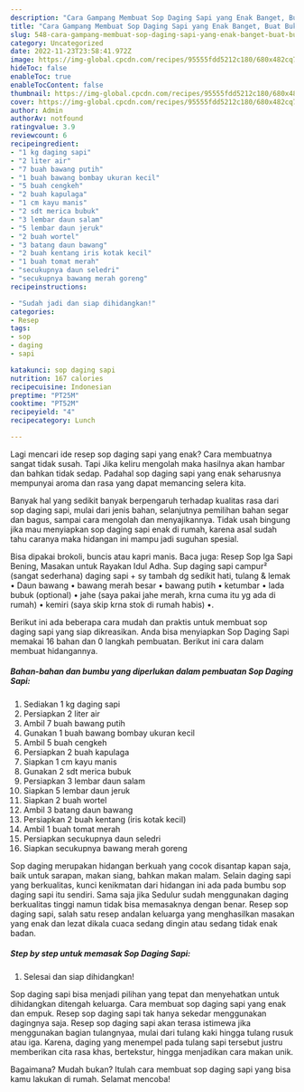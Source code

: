 ```yaml
---
description: "Cara Gampang Membuat Sop Daging Sapi yang Enak Banget, Buat Buka Puasa Lezat Sekali"
title: "Cara Gampang Membuat Sop Daging Sapi yang Enak Banget, Buat Buka Puasa Lezat Sekali"
slug: 548-cara-gampang-membuat-sop-daging-sapi-yang-enak-banget-buat-buka-puasa-lezat-sekali
category: Uncategorized
date: 2022-11-23T23:58:41.972Z
image: https://img-global.cpcdn.com/recipes/95555fdd5212c180/680x482cq70/sop-daging-sapi-foto-resep-utama.jpg
hideToc: false
enableToc: true
enableTocContent: false
thumbnail: https://img-global.cpcdn.com/recipes/95555fdd5212c180/680x482cq70/sop-daging-sapi-foto-resep-utama.jpg
cover: https://img-global.cpcdn.com/recipes/95555fdd5212c180/680x482cq70/sop-daging-sapi-foto-resep-utama.jpg
author: Admin
authorAv: notfound
ratingvalue: 3.9
reviewcount: 6
recipeingredient:
- "1 kg daging sapi"
- "2 liter air"
- "7 buah bawang putih"
- "1 buah bawang bombay ukuran kecil"
- "5 buah cengkeh"
- "2 buah kapulaga"
- "1 cm kayu manis"
- "2 sdt merica bubuk"
- "3 lembar daun salam"
- "5 lembar daun jeruk"
- "2 buah wortel"
- "3 batang daun bawang"
- "2 buah kentang iris kotak kecil"
- "1 buah tomat merah"
- "secukupnya daun seledri"
- "secukupnya bawang merah goreng"
recipeinstructions:

- "Sudah jadi dan siap dihidangkan!"
categories:
- Resep
tags:
- sop
- daging
- sapi

katakunci: sop daging sapi 
nutrition: 167 calories
recipecuisine: Indonesian
preptime: "PT25M"
cooktime: "PT52M"
recipeyield: "4"
recipecategory: Lunch

---
```



Lagi mencari ide resep sop daging sapi yang enak? Cara membuatnya sangat tidak susah. Tapi Jika keliru mengolah maka hasilnya akan hambar dan bahkan tidak sedap. Padahal sop daging sapi yang enak seharusnya mempunyai aroma dan rasa yang dapat memancing selera kita.


Banyak hal yang sedikit banyak berpengaruh terhadap kualitas rasa dari sop daging sapi, mulai dari jenis bahan, selanjutnya pemilihan bahan segar dan bagus, sampai cara mengolah dan menyajikannya. Tidak usah bingung jika mau menyiapkan sop daging sapi enak di rumah, karena asal sudah tahu caranya maka hidangan ini mampu jadi suguhan spesial.

Bisa dipakai brokoli, buncis atau kapri manis. Baca juga: Resep Sop Iga Sapi Bening, Masakan untuk Rayakan Idul Adha. Sup daging sapi campur² (sangat sederhana) daging sapi + sy tambah dg sedikit hati, tulang &amp; lemak • Daun bawang • bawang merah besar • bawang putih • ketumbar • lada bubuk (optional) • jahe (saya pakai jahe merah, krna cuma itu yg ada di rumah) • kemiri (saya skip krna stok di rumah habis) •.


Berikut ini ada beberapa cara mudah dan praktis untuk membuat sop daging sapi yang siap dikreasikan. Anda bisa menyiapkan Sop Daging Sapi memakai 16 bahan dan 0 langkah pembuatan. Berikut ini cara dalam membuat hidangannya.

<!--inarticleads1-->

##### Bahan-bahan dan bumbu yang diperlukan dalam pembuatan Sop Daging Sapi:

1. Sediakan 1 kg daging sapi
1. Persiapkan 2 liter air
1. Ambil 7 buah bawang putih
1. Gunakan 1 buah bawang bombay ukuran kecil
1. Ambil 5 buah cengkeh
1. Persiapkan 2 buah kapulaga
1. Siapkan 1 cm kayu manis
1. Gunakan 2 sdt merica bubuk
1. Persiapkan 3 lembar daun salam
1. Siapkan 5 lembar daun jeruk
1. Siapkan 2 buah wortel
1. Ambil 3 batang daun bawang
1. Persiapkan 2 buah kentang (iris kotak kecil)
1. Ambil 1 buah tomat merah
1. Persiapkan secukupnya daun seledri
1. Siapkan secukupnya bawang merah goreng


Sop daging merupakan hidangan berkuah yang cocok disantap kapan saja, baik untuk sarapan, makan siang, bahkan makan malam. Selain daging sapi yang berkualitas, kunci kenikmatan dari hidangan ini ada pada bumbu sop daging sapi itu sendiri. Sama saja jika Sedulur sudah menggunakan daging berkualitas tinggi namun tidak bisa memasaknya dengan benar. Resep sop daging sapi, salah satu resep andalan keluarga yang menghasilkan masakan yang enak dan lezat dikala cuaca sedang dingin atau sedang tidak enak badan. 

<!--inarticleads2-->

##### Step by step untuk memasak Sop Daging Sapi:


1. Selesai dan siap dihidangkan!

Sop daging sapi bisa menjadi pilihan yang tepat dan menyehatkan untuk dihidangkan ditengah keluarga. Cara membuat sop daging sapi yang enak dan empuk. Resep sop daging sapi tak hanya sekedar menggunakan dagingnya saja. Resep sop daging sapi akan terasa istimewa jika menggunakan bagian tulangnyaa, mulai dari tulang kaki hingga tulang rusuk atau iga. Karena, daging yang menempel pada tulang sapi tersebut justru memberikan cita rasa khas, bertekstur, hingga menjadikan cara makan unik. 

Bagaimana? Mudah bukan? Itulah cara membuat sop daging sapi yang bisa kamu lakukan di rumah. Selamat mencoba!
